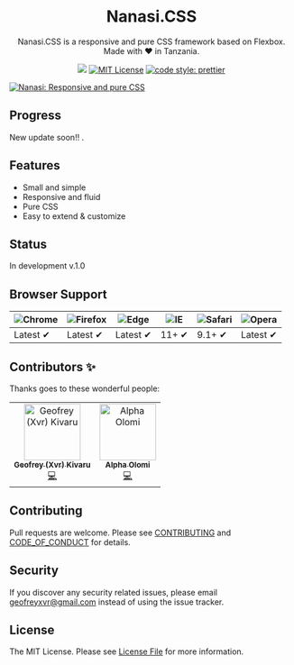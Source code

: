 
<h1 align="center">Nanasi.CSS</h1>
<p align="center">Nanasi.CSS is a responsive and pure CSS framework based on Flexbox. Made with ❤️ in Tanzania.</p>

<p align="center">
  <a href="https://github.com/gxvr/Nanasi-CSS/"><img src="https://img.shields.io/badge/Maintained%3F-yes-green.svg?style=flat-square"></a>
  <a href="https://opensource.org/licenses/MIT"><img src="https://img.shields.io/github/license/Spiderpig86/Cirrus.svg?style=flat-square" alt="MIT License"></a>
   <a href="#badge">
    <img alt="code style: prettier" src="https://img.shields.io/badge/code_style-prettier-ff69b4.svg?style=flat-square"></a>
</p>

<a align="center" href="https://gxvr.github.io/Nanasi-CSS/"> <img src="https://raw.githubusercontent.com/gxvr/Nanasi-CSS/master/docs/images/nanasi-logo.png" alt="Nanasi: Responsive and pure CSS" style="max-width:100%;"></a>

## Progress

New update soon!! .

## Features

- Small and simple
- Responsive and fluid
- Pure CSS
- Easy to extend & customize

## Status

In development v.1.0

## Browser Support

![Chrome](https://raw.github.com/alrra/browser-logos/master/src/chrome/chrome_48x48.png) | ![Firefox](https://raw.github.com/alrra/browser-logos/master/src/firefox/firefox_48x48.png) | ![Edge](https://raw.github.com/alrra/browser-logos/master/src/edge/edge_48x48.png) | ![IE](https://raw.github.com/alrra/browser-logos/master/src/archive/internet-explorer_9-11/internet-explorer_9-11_48x48.png) | ![Safari](https://raw.github.com/alrra/browser-logos/master/src/safari/safari_48x48.png) | ![Opera](https://raw.github.com/alrra/browser-logos/master/src/opera/opera_48x48.png)
--- | --- | --- | --- | --- | --- |
Latest ✔ | Latest ✔ | Latest ✔ | 11+ ✔ | 9.1+ ✔ | Latest ✔ |

## Contributors ✨

Thanks goes to these wonderful people:

<!-- ALL-CONTRIBUTORS-LIST:START - Do not remove or modify this section -->
<!-- prettier-ignore -->
<table>
  <tr>
     <td align="center"><a href="https://gxvr.netlify.com"><img src="https://avatars1.githubusercontent.com/u/7034586?v=4" width="100px;" alt="Geofrey (Xvr) Kivaru"/><br /><sub><b>Geofrey (Xvr) Kivaru</b></sub></a><br /><a href="https://github.com/gxvr/Nanasi-CSS/commits?author=gxvr" title="Code">💻</a></td>
    <td align="center"><a href="https://alphaolomi.com"><img src="https://avatars0.githubusercontent.com/u/10551599?v=4" width="100px;" alt="Alpha Olomi"/><br /><sub><b>Alpha Olomi</b></sub></a><br /><a href="https://github.com/gxvr/Nanasi-CSS/commits?author=alphaolomi" title="Code">💻</a></td>
  </tr>
</table>

<!-- ALL-CONTRIBUTORS-LIST:END -->

## Contributing

Pull requests are welcome. Please see [CONTRIBUTING](./.github/CONTRIBUTING.md) and [CODE_OF_CONDUCT](./.github/CODE_OF_CONDUCT.md) for details.


## Security

If you discover any security related issues, please email [geofreyxvr@gmail.com](mailto:eofreyxvr@gmail.com) instead of using the issue tracker.

## License

The MIT License. Please see [License File](LICENSE) for more information.

[link-author]: https://github.com/alphaolomi
[link-contributors]: ../../contributors


